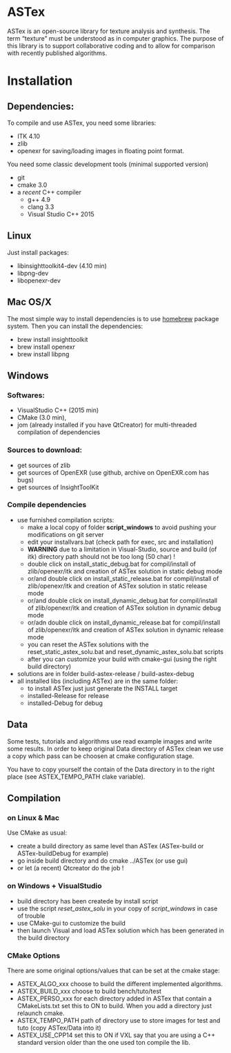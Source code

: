 # ASTex

ASTex is an open-source library for texture analysis and synthesis.
The term “texture” must be understood as in computer graphics.
The purpose of this library is to support collaborative coding and to allow for comparison with recently published algorithms. 

# Installation

## Dependencies:
To compile and use ASTex, you need some libraries:
- ITK 4.10 
- zlib
- openexr for saving/loading images in floating point format.

You need some classic development tools (minimal supported version)
- git
- cmake 3.0
- a _recent_ C++ compiler 
	- g++ 4.9
	- clang 3.3
	- Visual Studio C++ 2015

## Linux
Just install packages:
- libinsighttoolkit4-dev (4.10 min)
- libpng-dev
- libopenexr-dev 

## Mac OS/X
The most simple way to install dependencies is to use [homebrew](https://brew.sh/) package system.
Then you can install the dependencies:
- brew install insighttoolkit
- brew install openexr
- brew install libpng

## Windows

### Softwares:

- VisualStudio C++ (2015 min)
- CMake (3.0 min),
- jom (already installed if you have QtCreator) for multi-threaded compilation of dependencies 

### Sources to download:

- get sources of zlib
- get sources of OpenEXR (use github, archive on OpenEXR.com has bugs)
- get sources of InsightToolKit

### Compile dependencies

- use furnished compilation scripts:
  - make a local copy of folder __script_windows__ to avoid pushing your modifications on git server
  - edit your installvars.bat (check path for exec, src and installation)
  - **WARNING** due to a limitation in Visual-Studio, source and build (of itk) directory path should not be too long (50 char) !
  - double click on install\_static\_debug.bat for compil/install of zlib/openexr/itk and creation of ASTex solution in static debug mode
  - or/and double click on install\_static\_release.bat for compil/install of zlib/openexr/itk and creation of ASTex solution in static release mode
  - or/and double click on install\_dynamic\_debug.bat for compil/install of zlib/openexr/itk and creation of ASTex solution in dynamic debug mode
  - or/adn double click on install\_dynamic\_release.bat for compil/install of zlib/openexr/itk and creation of ASTex solution in dynamic release mode
  - you can reset the ASTex solutions with the reset\_static\_astex\_solu.bat and reset\_dynamic\_astex\_solu.bat scripts
  - after you can customize your build with cmake-gui (using the right build directory)
- solutions are in folder build-astex-release / build-astex-debug
- all installed libs (including ASTex) are in the same folder:
  - to install ASTex just just generate the INSTALL target
  - installed-Release for release
  - installed-Debug for debug

## Data

Some tests, tutorials and algorithms use read example images and write some results.
In order to keep original Data directory of ASTex clean we use a copy which pass can be choosen 
at cmake configuration stage.

You have to copy yourself the contain of the Data directory in to the right place (see ASTEX\_TEMPO\_PATH clake variable).

## Compilation

### on Linux & Mac
Use CMake as usual:
* create a build directory as same level than ASTex (ASTex-build or ASTex-buildDebug for example)
* go inside build directory and do cmake ../ASTex (or use gui)
* or let (a recent) Qtcreator do the job !

### on Windows + VisualStudio

* build directory has been createde by install script
* use the script _reset\_astex\_solu_ in your copy of _script\_windows_ in case of trouble
* use CMake-gui to customize the build
* then launch Visual and load ASTex solution which has been generated in the build directory

### CMake Options
There are some original options/values that can be set at the cmake stage:

* ASTEX\_ALGO\_xxx choose to build the different implemented algorithms.
* ASTEX\_BUILD\_xxx choose to build bench/tuto/test
* ASTEX\_PERSO\_xxx for each directory added in ASTex that contain a CMakeLists.txt set this to ON to build. When you add a directory just relaunch cmake.
* ASTEX\_TEMPO\_PATH path of directory use to store images for test and tuto (copy ASTex/Data into it)
* ASTEX\_USE\_CPP14 set this to ON if VXL say that you are using a C++ standard version older than the one used ton compile the lib.

